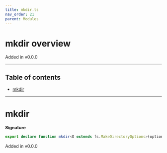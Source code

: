 ```yaml
---
title: mkdir.ts
nav_order: 21
parent: Modules
---
```


# mkdir overview

Added in v0.0.0

---

<h2 class="text-delta">Table of contents</h2>

- [mkdir](#mkdir)

---

# mkdir

**Signature**

```ts
export declare function mkdir<O extends fs.MakeDirectoryOptions>(options: O)
```

Added in v0.0.0
